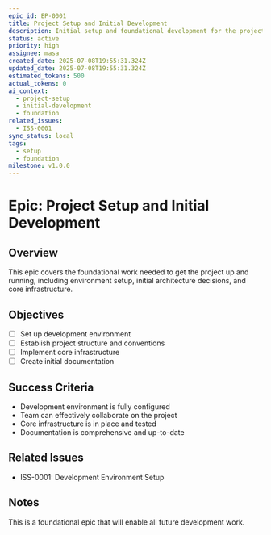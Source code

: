 ```yaml
---
epic_id: EP-0001
title: Project Setup and Initial Development
description: Initial setup and foundational development for the project
status: active
priority: high
assignee: masa
created_date: 2025-07-08T19:55:31.324Z
updated_date: 2025-07-08T19:55:31.324Z
estimated_tokens: 500
actual_tokens: 0
ai_context:
  - project-setup
  - initial-development
  - foundation
related_issues:
  - ISS-0001
sync_status: local
tags:
  - setup
  - foundation
milestone: v1.0.0
---
```


# Epic: Project Setup and Initial Development

## Overview
This epic covers the foundational work needed to get the project up and running, including environment setup, initial architecture decisions, and core infrastructure.

## Objectives
- [ ] Set up development environment
- [ ] Establish project structure and conventions
- [ ] Implement core infrastructure
- [ ] Create initial documentation

## Success Criteria
- Development environment is fully configured
- Team can effectively collaborate on the project
- Core infrastructure is in place and tested
- Documentation is comprehensive and up-to-date

## Related Issues
- ISS-0001: Development Environment Setup

## Notes
This is a foundational epic that will enable all future development work.
